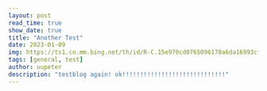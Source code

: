 ```yaml
---
layout: post
read_time: true
show_date: true
title: "Another Test"
date: 2023-01-09
img: https://ts1.cn.mm.bing.net/th/id/R-C.15e970cd0765096178a6da16993cfbb1?rik=IT5KfevidZcTig&riu=http%3a%2f%2fimg.pconline.com.cn%2fimages%2fupload%2fupc%2ftx%2fwallpaper%2f1210%2f22%2fc0%2f14558824_1350879506501.jpg&ehk=X9ro%2fg%2fGTmsglVrbV%2bmy8c3wsAvcHseqcEhsf80RMWA%3d&risl=&pid=ImgRaw&r=0
tags: [general, test]
author: uupeter
description: "testblog again! ok!!!!!!!!!!!!!!!!!!!!!!!!!!!!!"
---
```

